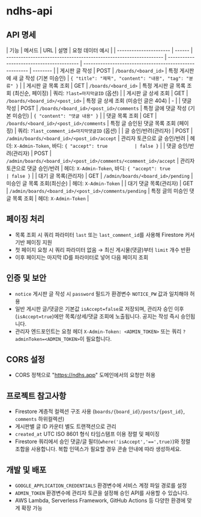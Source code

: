 # ndhs-api

## API 명세

| 기능                   | 메서드 | URL                                                               | 설명                                      | 요청 데이터 예시                                        |
| ---------------------- | ------ | ----------------------------------------------------------------- | ----------------------------------------- | ------------------------------------------------------- | -------- |
| 게시판 글 작성         | POST   | `/boards/<board_id>`                                              | 특정 게시판에 새 글 작성 (기본 미승인)    | `{ "title": "제목", "content": "내용", "tag": "분류" }` |
| 게시판 글 목록 조회    | GET    | `/boards/<board_id>`                                              | 특정 게시판 글 목록 조회 (최신순, 페이징) | 쿼리: `?last=마지막글ID` (옵션)                         |
| 게시판 글 상세 조회    | GET    | `/boards/<board_id>/<post_id>`                                    | 특정 글 상세 조회 (미승인 글은 404)       | -                                                       |
| 댓글 작성              | POST   | `/boards/<board_id>/<post_id>/comments`                           | 특정 글에 댓글 작성 (기본 미승인)         | `{ "content": "댓글 내용" }`                            |
| 댓글 목록 조회         | GET    | `/boards/<board_id>/<post_id>/comments`                           | 특정 글 승인된 댓글 목록 조회 (페이징)    | 쿼리: `?last_comment_id=마지막댓글ID` (옵션)            |
| 글 승인/반려(관리자)   | POST   | `/admin/boards/<board_id>/<post_id>/accept`                       | 관리자 토큰으로 글 승인/반려              | 헤더: `X-Admin-Token`, 바디: `{ "accept": true          | false }` |
| 댓글 승인/반려(관리자) | POST   | `/admin/boards/<board_id>/<post_id>/comments/<comment_id>/accept` | 관리자 토큰으로 댓글 승인/반려            | 헤더: `X-Admin-Token`, 바디: `{ "accept": true          | false }` |
| 대기 글 목록(관리자)   | GET    | `/admin/boards/<board_id>/pending`                                | 미승인 글 목록 조회(최신순)               | 헤더: `X-Admin-Token`                                   |
| 대기 댓글 목록(관리자) | GET    | `/admin/boards/<board_id>/<post_id>/comments/pending`             | 특정 글의 미승인 댓글 목록 조회           | 헤더: `X-Admin-Token`                                   |

## 페이징 처리

- 목록 조회 시 쿼리 파라미터 `last` 또는 `last_comment_id`를 사용해 Firestore 커서 기반 페이징 지원
- 첫 페이지 요청 시 쿼리 파라미터 없음 → 최신 게시물(댓글)부터 `limit` 개수 반환
- 이후 페이지는 마지막 ID를 파라미터로 넣어 다음 페이지 조회

## 인증 및 보안

- `notice` 게시판 글 작성 시 `password` 필드가 환경변수 `NOTICE_PW` 값과 일치해야 허용
- 일반 게시판 글/댓글은 기본값 `isAccept=false`로 저장되며, 관리자 승인 이후(`isAccept=true`)에만 목록/상세/댓글 조회에 노출됩니다. 공지는 작성 즉시 승인됩니다.
- 관리자 엔드포인트는 요청 헤더 `X-Admin-Token: <ADMIN_TOKEN>` 또는 쿼리 `?adminToken=<ADMIN_TOKEN>`이 필요합니다.

## CORS 설정

- CORS 정책으로 "https://ndhs.app" 도메인에서의 요청만 허용

## 프로젝트 참고사항

- Firestore 계층적 컬렉션 구조 사용 (`boards/{board_id}/posts/{post_id}`, `comments` 하위컬렉션)
- 게시판별 글 ID 카운터 별도 트랜잭션으로 관리
- `created_at` UTC ISO 8601 형식 타임스탬프 이용 정렬 및 페이징
- Firestore 쿼리에서 승인 댓글/글 필터(`where('isAccept','==',true)`)와 정렬 조합을 사용합니다. 복합 인덱스가 필요할 경우 콘솔 안내에 따라 생성하세요.

## 개발 및 배포

- `GOOGLE_APPLICATION_CREDENTIALS` 환경변수에 서비스 계정 파일 경로를 설정
- `ADMIN_TOKEN` 환경변수에 관리자 토큰을 설정해 승인 API를 사용할 수 있습니다.
- AWS Lambda, Serverless Framework, GitHub Actions 등 다양한 환경에 맞게 확장 가능
